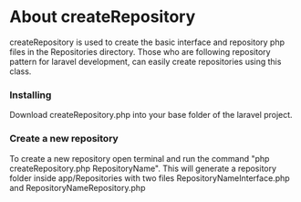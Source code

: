# About createRepository

createRepository is used to create the basic interface and repository php files in the Repositories directory. Those who are following repository pattern for laravel development, can easily create repositories using this class.

### Installing

Download createRepository.php into your base folder of the laravel project.

### Create a new repository

To create a new repository open terminal and run the command "php createRepository.php RepositoryName".
This will generate a repository folder inside app/Repositories with two files RepositoryNameInterface.php and RepositoryNameRepository.php
